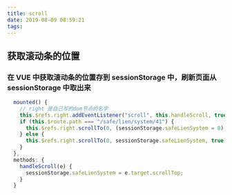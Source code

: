```yaml
---
title: scroll
date: 2019-08-09 08:59:21
tags:
---
```


## 获取滚动条的位置

### 在 VUE 中获取滚动条的位置存到 sessionStorage 中，刷新页面从 sessionStorage 中取出来

<!-- more -->

```js
  mounted() {
    // right 是自己写的dom节点的名字
    this.$refs.right.addEventListener("scroll", this.handleScroll, true);
    if (this.$route.path === "/safe/lien/system/41") {
      this.$refs.right.scrollTo(0, (sessionStorage.safeLienSystem = 0), true);
    } else {
      this.$refs.right.scrollTo(0, sessionStorage.safeLienSystem, true);
    }
  },
  methods: {
    handleScroll(e) {
      sessionStorage.safeLienSystem = e.target.scrollTop;
    }
  }
```

